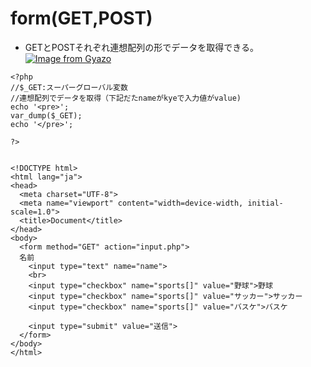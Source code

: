 # form(GET,POST)  
* GETとPOSTそれぞれ連想配列の形でデータを取得できる。
[![Image from Gyazo](https://i.gyazo.com/474e3bb1e3b6444919014fb167d9b0de.png)](https://gyazo.com/474e3bb1e3b6444919014fb167d9b0de)
```
<?php
//$_GET:スーパーグローバル変数
//連想配列でデータを取得（下記だたnameがkyeで入力値がvalue)
echo '<pre>';
var_dump($_GET);
echo '</pre>';

?>


<!DOCTYPE html>
<html lang="ja">
<head>
  <meta charset="UTF-8">
  <meta name="viewport" content="width=device-width, initial-scale=1.0">
  <title>Document</title>
</head>
<body>
  <form method="GET" action="input.php">
  名前
    <input type="text" name="name">
    <br>
    <input type="checkbox" name="sports[]" value="野球">野球
    <input type="checkbox" name="sports[]" value="サッカー">サッカー
    <input type="checkbox" name="sports[]" value="バスケ">バスケ

    <input type="submit" value="送信">
  </form>
</body>
</html>

```

